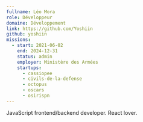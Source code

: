 ```yaml
---
fullname: Léo Mora
role: Développeur
domaine: Développement
link: https://github.com/Yoshiin
github: yoshiin
missions:
  - start: 2021-06-02
    end: 2024-12-31
    status: admin
    employer: Ministère des Armées
    startups:
      - cassiopee
      - civils-de-la-defense
      - octopus
      - oscars
      - osirispn
---
```

JavaScript frontend/backend developer. React lover.